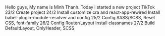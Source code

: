 Hello guys, My name is Minh Thanh. 
Today i started a new project TikTok 
23/2 Create project
24/2 Install customize cra and react-app-rewired
     Install babel-plugin-module-resolver and config
25/2 Config SASS/SCSS, Reset CSS, font-family
26/2 Config Router/Layout 
     Install classnames
27/2 Build DefaultLayout, OnlyHeader, SCSS